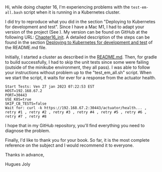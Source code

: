 Hi, while doing chapter 16, I'm experiencing problems with the `test-em-all.bash` script when it is running in a Kubernetes cluster.

I did try to reproduce what you did in the section "Deploying to Kubernetes for development and test". Since I have a Mac M1, I had to adapt your version of the project (See []()). My version can be found on GitHub at the following URL: [Chapter16_init](https://github.com/hjoly2003/Chapter16_Init). A detailed description of the steps can be found in the section [Deploying to Kubernetes for development and test](https://github.com/hjoly2003/Chapter16_Init/blob/master/README.md#deploy_and_test_id) of the README.md file.

Initially, I started a cluster as described in the [README.md](https://github.com/hjoly2003/Chapter16_Init/blob/master/README.md).
Then, for gradle to build successfully, I had to skip the unit tests since some were failing (outside of the minikube environment, they all pass). 
I was able to follow your instructions without problem up to the "test_em_all.sh" script. When we start the script, it waits for ever for a response from the actuator health. 
```
Start Tests: Ven 27 jan 2023 07:22:53 EST
HOST=192.168.67.2
PORT=30443
USE_K8S=true
SKIP_CB_TESTS=false
Wait for: curl -k https://192.168.67.2:30443/actuator/health... , retry #1 , retry #2 , retry #3 , retry #4 , retry #5 , retry #6 , retry #7 , retry #8
```
I hope that in my GitHub repository, you'll find everything you need to diagnose the problem.

Finally, I'd like to thank you for your book. So far, it is the most complete reference on the subject and I would recommend it to everyone.

Thanks in advance,

Hugues Joly